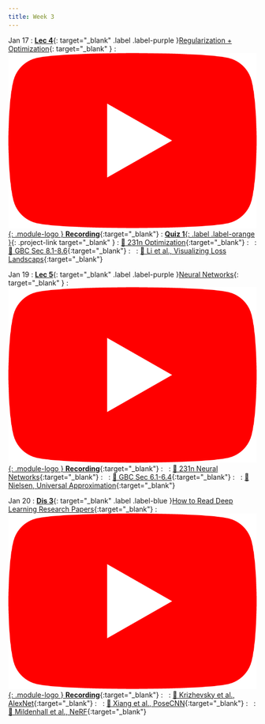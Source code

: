 ```yaml
---
title: Week 3
---
```


Jan 17
: [**Lec 4**](/assets/slides/deeprob_04_regularization_optimization.pdf){: target="_blank" .label .label-purple }[Regularization + Optimization](/assets/slides/deeprob_04_regularization_optimization.pdf){: target="_blank" }
  : [![](/assets/logos/yt_icon_rgb.png){: .module-logo } **Recording**](https://youtu.be/7nxcUwO-aOs){:target="_blank"}
: [**Quiz 1**{: .label .label-orange }](https://www.gradescope.com/courses/480760){: .project-link target="_blank" }
  : [📖 231n Optimization](https://cs231n.github.io/optimization-1/){:target="_blank"}
: &nbsp;
  : [📖 GBC Sec 8.1-8.6](https://www.deeplearningbook.org/contents/optimization.html){:target="_blank"}
: &nbsp;
  : [📖 Li et al., Visualizing Loss Landscaps](https://arxiv.org/abs/1712.09913){:target="_blank"}



Jan 19
: [**Lec 5**](/assets/slides/deeprob_05_neural_networks.pdf){: target="_blank" .label .label-purple }[Neural Networks](/assets/slides/deeprob_05_neural_networks.pdf){: target="_blank" }
  : [![](/assets/logos/yt_icon_rgb.png){: .module-logo } **Recording**](https://youtu.be/Lllnlsec6DY){:target="_blank"}
: &nbsp;
  : [📖 231n Neural Networks](https://cs231n.github.io/neural-networks-1/){:target="_blank"}
: &nbsp;
  : [📖 GBC Sec 6.1-6.4](https://www.deeplearningbook.org/contents/mlp.html){:target="_blank"}
: &nbsp;
  : [📖 Nielsen, Universal Approximation](http://neuralnetworksanddeeplearning.com/chap4.html){:target="_blank"}



Jan 20
: [**Dis 3**](/assets/slides/deeprob_discussion_03.pdf){: target="_blank" .label .label-blue }[How to Read Deep Learning Research Papers](/assets/slides/deeprob_discussion_03.pdf){:target="_blank"}
  : [![](/assets/logos/yt_icon_rgb.png){: .module-logo } **Recording**](https://youtu.be/el312RMXubI){:target="_blank"}
: &nbsp;
  : [📖 Krizhevsky et al., AlexNet](https://papers.nips.cc/paper/2012/hash/c399862d3b9d6b76c8436e924a68c45b-Abstract.html){:target="_blank"}
: &nbsp;
  : [📖 Xiang et al., PoseCNN](https://arxiv.org/abs/1711.00199){:target="_blank"}
: &nbsp;
  : [📖 Mildenhall et al., NeRF](https://arxiv.org/abs/2003.08934){:target="_blank"}


